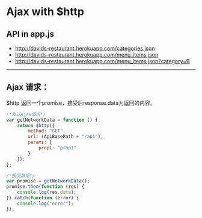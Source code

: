 # Ajax with $http

## API in app.js

* http://davids-restaurant.herokuapp.com/categories.json
* http://davids-restaurant.herokuapp.com/menu_items.json
* http://davids-restaurant.herokuapp.com/menu_items.json?category=B

---

## Ajax 请求：

$http 返回一个promise，接受后response.data为返回的内容。

```js
/*发送Ajax请求*/
var getNetworkData = function () {
    return $http({
        method: "GET",
        url: (ApiBasePath + "/api"),
        params: {
            prop1: "prop1"
        }
    });
};

/*接受数据*/
var promise = getNetworkData();
promise.then(function (res) {
    console.log(res.data);
}).catch(function (error) {
    console.log("error");
});
```
